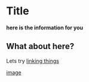 # Title

**here is the information for you**

## What about here?

Lets try [linking things](http://google.com)

[image](emptyfolder/Screen%20Shot%202021-06-29%20at%208.51.16%20PM.png)
